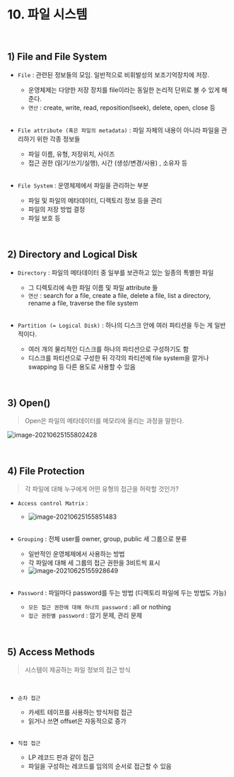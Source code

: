 # 10. 파일 시스템

<br>

## 1) File and File System

- `File` : 관련된 정보들의 모임. 일반적으로 비휘발성의 보조기억장치에 저장.

  - 운영체제는 다양한 저장 장치를 file이라는 동일한 논리적 단위로 볼 수 있게 해준다.
  - `연산` : create, write, read, reposition(lseek), delete, open, close 등

  <br>

- `File attribute (혹은 파일의 metadata)` : 파일 자체의 내용이 아니라 파일을 관리하기 위한 각종 정보들

  - 파일 이름, 유형, 저장위치, 사이즈
  - 접근 권한 (읽기/쓰기/실행), 시간 (생성/변경/사용) , 소유자 등

  <br>

- `File System` : 운영체제에서 파일을 관리하는 부분

  - 파일 및 파일의 메타데이터, 디렉토리 정보 등을 관리
  - 파일의 저장 방법 결정
  - 파일 보호 등

<br>

## 2) Directory and Logical Disk

- `Directory` : 파일의 메타데이터 중 일부를 보관하고 있는 일종의 특별한 파일

  - 그 디렉토리에 속한 파일 이름 및 파일 attribute 들
  - `연산` : search for a file, create a file, delete a file, list a directory, rename a file, traverse the file system

  <br>

- `Partition (= Logical Disk)` : 하나의 디스크 안에 여러 파티션을 두는 게 일반적이다.

  - 여러 개의 물리적인 디스크를 하나의 파티션으로 구성하기도 함
  - 디스크를 파티션으로 구성한 뒤 각각의 파티션에 file system을 깔거나 swapping 등 다른 용도로 사용할 수 있음

<br>

## 3) Open()

> Open은 파일의 메타데이터를 메모리에 올리는 과정을 말한다.

![image-20210625155802428](C:\Users\YOUNGJOO\AppData\Roaming\Typora\typora-user-images\image-20210625155802428.png)

<br>

## 4) File Protection

> 각 파일에 대해 누구에게 어떤 유형의 접근을 허락할 것인가?

- `Access control Matrix` : 

  - ![image-20210625155851483](C:\Users\YOUNGJOO\AppData\Roaming\Typora\typora-user-images\image-20210625155851483.png)

  <br>

- `Grouping` : 전체 user를 owner, group, public 세 그룹으로 분류

  - 일반적인 운영체제에서 사용하는 방법
  - 각 파일에 대해 세 그룹의 접근 권한을 3비트씩 표시
  - ![image-20210625155928649](C:\Users\YOUNGJOO\AppData\Roaming\Typora\typora-user-images\image-20210625155928649.png)

  <br>

- `Password` : 파일마다 password를 두는 방법 (디렉토리 파일에 두는 방법도 가능)

  - `모든 접근 권한에 대해 하나의 password` : all or nothing
  - `접근 권한별 password` : 암기 문제, 관리 문제

<br>

## 5) Access Methods

> 시스템이 제공하는 파일 정보의 접근 방식

<br>

- `순차 접근`

  - 카세트 테이프를 사용하는 방식처럼 접근
  - 읽거나 쓰면 offset은 자동적으로 증가

  <br>

- `직접 접근`

  - LP 레코드 판과 같이 접근
  - 파일을 구성하는 레코드를 임의의 순서로 접근할 수 있음

